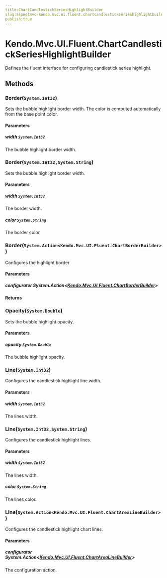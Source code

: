 ```yaml
---
title:ChartCandlestickSeriesHighlightBuilder
slug:aspnetmvc-kendo.mvc.ui.fluent.chartcandlestickserieshighlightbuilder
publish:true
---
```


# Kendo.Mvc.UI.Fluent.ChartCandlestickSeriesHighlightBuilder
Defines the fluent interface for configuring candlestick series highlight.



## Methods

### Border(`System.Int32`)
Sets the bubble highlight border width.
            The color is computed automatically from the base point color.


#### Parameters

##### width `System.Int32`
The bubble highlight border width.





### Border(`System.Int32,System.String`)
Sets the bubble highlight border width.


#### Parameters

##### width `System.Int32`
The border width.

##### color `System.String`
The border color





### Border(`System.Action<Kendo.Mvc.UI.Fluent.ChartBorderBuilder>`)
Configures the highlight border


#### Parameters

##### configurator System.Action<[Kendo.Mvc.UI.Fluent.ChartBorderBuilder](/api/wrappers/aspnet-mvc/Kendo.Mvc.UI.Fluent/ChartBorderBuilder)>




#### Returns




### Opacity(`System.Double`)
Sets the bubble highlight opacity.


#### Parameters

##### opacity `System.Double`
The bubble highlight opacity.





### Line(`System.Int32`)
Configures the candlestick highlight line width.


#### Parameters

##### width `System.Int32`
The lines width.





### Line(`System.Int32,System.String`)
Configures the candlestick highlight lines.


#### Parameters

##### width `System.Int32`
The lines width.

##### color `System.String`
The lines color.





### Line(`System.Action<Kendo.Mvc.UI.Fluent.ChartAreaLineBuilder>`)
Configures the candlestick highlight chart lines.


#### Parameters

##### configurator System.Action<[Kendo.Mvc.UI.Fluent.ChartAreaLineBuilder](/api/wrappers/aspnet-mvc/Kendo.Mvc.UI.Fluent/ChartAreaLineBuilder)>
The configuration action.






